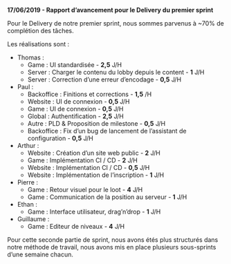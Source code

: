 **17/06/2019 - Rapport d’avancement pour le Delivery du premier sprint**

Pour le Delivery de notre premier sprint, nous sommes parvenus à \~70% de complétion des tâches.

Les réalisations sont :

- Thomas :
	- Game : UI standardisée - **2,5** J/H
	- Server : Charger le contenu du lobby depuis le content - **1** J/H
	- Server : Correction d’une erreur d’encodage - **0,5** J/H
- Paul :
	- Backoffice : Finitions et corrections - **1,5** /H
	- Website : UI de connexion - **0,5** J/H
	- Game : UI de connexion - **0,5** J/H
	- Global : Authentification - **2,5** J/H
	- Autre : PLD & Proposition de milestone - **0,5** J/H
	- Backoffice : Fix d’un bug de lancement de l’assistant de configuration - **0,5** J/H
- Arthur :
	- Website : Création d’un site web public - **2** J/H
	- Game : Implémentation CI / CD - **2** J/H
	- Website : Implémentation CI / CD - **0,5** J/H
	- Website : Implémentation de l’inscription - **1** J/H
- Pierre :
	- Game : Retour visuel pour le loot - **4** J/H
	- Game : Communication de la position au serveur - **1** J/H
- Ethan :
	- Game : Interface utilisateur, drag’n’drop - **1** J/H
- Guillaume :
	- Game : Editeur de niveaux - **4** J/H

Pour cette seconde partie de sprint, nous avons étés plus structurés dans notre méthode de travail, nous avons mis en place plusieurs sous-sprints d’une semaine chacun.
